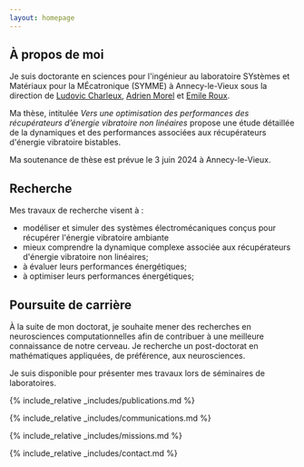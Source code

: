 ```yaml
---
layout: homepage
---
```


## À propos de moi

Je suis doctorante en sciences pour l'ingénieur au laboratoire SYstèmes et Matériaux pour la MÉcatronique (SYMME) à Annecy-le-Vieux sous la direction de [Ludovic Charleux](https://www.researchgate.net/profile/Ludovic-Charleux), [Adrien Morel](https://www.researchgate.net/profile/Adrien-Morel-2) et [Emile Roux](https://emilerouxsmb.github.io/).

Ma thèse, intitulée *Vers une optimisation des performances des récupérateurs d’énergie vibratoire non linéaires* propose une étude détaillée de la dynamiques et des performances associées aux récupérateurs d'énergie vibratoire bistables.

Ma soutenance de thèse est prévue le 3 juin 2024 à Annecy-le-Vieux.

## Recherche

Mes travaux de recherche visent à :

- modéliser et simuler des systèmes électromécaniques conçus pour récupérer l'énergie vibratoire ambiante
- mieux comprendre la dynamique complexe associée aux récupérateurs d'énergie vibratoire non linéaires; 
- à évaluer leurs performances énergétiques;
- à optimiser leurs performances énergétiques;

## Poursuite de carrière

À la suite de mon doctorat, je souhaite mener des recherches en neurosciences computationnelles afin de contribuer à une meilleure connaissance de notre cerveau.
Je recherche un post-doctorat en mathématiques appliquées, de préférence, aux neurosciences. 

Je suis disponible pour présenter mes travaux lors de séminaires de laboratoires.

{% include_relative _includes/publications.md %}

{% include_relative _includes/communications.md %}

{% include_relative _includes/missions.md %}

{% include_relative _includes/contact.md %}

